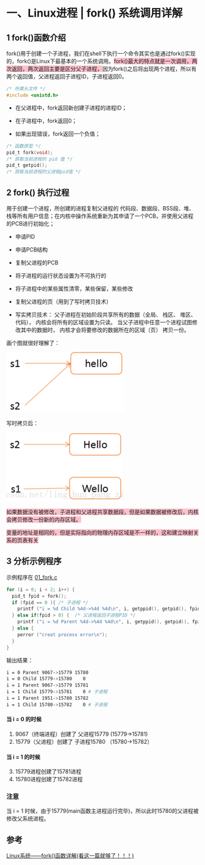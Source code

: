 # 一、Linux进程 | fork() 系统调用详解

## 1 fork()函数介绍

fork()用于创建一个子进程，我们在shell下执行一个命令其实也是通过fork()实现的，fork()是Linux下最基本的一个系统调用。<span style="background-color: pink;">fork()最大的特点就是一次调用，两次返回，两次返回主要是区分父子进程，</span>因为fork()之后将出现两个进程，所以有两个返回值，父进程返回子进程ID，子进程返回0。

```c
/* 所需头文件 */
#include <unistd.h>
```

- 在父进程中，fork返回新创建子进程的进程ID；

- 在子进程中，fork返回0；

- 如果出现错误，fork返回一个负值；

```c
/* 函数原型 */
pid_t fork(void);
/* 获取当前进程的 pid 值 */
pid_t getpid();
/* 获取当前进程的父进程pid值 */
```

## 2 fork() 执行过程

用于创建一个进程，所创建的进程复制父进程的 代码段、数据段、BSS段、堆、栈等所有用户信息；在内核中操作系统重新为其申请了一个PCB，并使用父进程的PCB进行初始化；

- 申请PID

- 申请PCB结构

- 复制父进程的PCB

- 将子进程的运行状态设置为不可执行的

- 将子进程中的某些属性清零，某些保留，某些修改

- 复制父进程的页（用到了写时拷贝技术）

- 写实拷贝技术： 父子进程在初始阶段共享所有的数据（全局、 栈区、 堆区、 代码）， 内核会将所有的区域设置为只读。 当父子进程中任意一个进程试图修改其中的数据时， 内核才会将要修改的数据所在的区域（页） 拷贝一份。

画个图就很好理解了：

![Alt text](image/before_image.png)

写时拷贝后：

![Alt text](image/image-1.png)

<span style="background-color: pink;">如果数据没有被修改，子进程和父进程共享数据段，但是如果数据被修改后，内核会拷贝修改一份新的内存区域。</span>

<span style="background-color: pink;">变量的地址是相同的，但是实际指向的物理内存区域是不一样的，这和建立映射关系的页表有关</span>

## 3 分析示例程序

示例程序在 [01_fork.c](./01_fork)

```c
for (i = 0; i < 2; i++) {
  pid_t fpid = fork();
  if (fpid == 0 ){ /* 子进程 */
    printf ("i = %d Child %4d->%4d %4d\n", i, getppid(), getpid(), fpid);
  } else if(fpid > 0) {  /* 父进程返回子进程PID */
    printf ("i = %d Parent %4d->%4d %4d\n", i, getppid(), getpid(), fpid);
  } else {
    perror ("creat process error\n");
  }
}
```

输出结果：

```sh
i = 0 Parent 9067->15779 15780
i = 0 Child 15779->15780    0
i = 1 Parent 9067->15779 15781
i = 1 Child 15779->15781    0 # 子进程
i = 1 Parent 1951->15780 15782
i = 1 Child 15780->15782    0 # 子进程
```

#### 当 i = 0 的时候

1. 9067（终端进程）创建了 父进程15779 (15779->15781)
2. 15779（父进程）创建了 子进程15780 （15780->15782）

#### 当 i = 1 的时候

3. 15779进程创建了15781进程
4. 15780进程创建了15782进程

### 注意

当 i = 1 时候，由于15779(main函数主进程运行完毕)，所以此时15780的父进程被修改父系统进程。

## 参考
[Linux系统——fork()函数详解(看这一篇就够了！！！)](http://www.360doc.com/content/23/0331/09/71858349_1074472516.shtml)